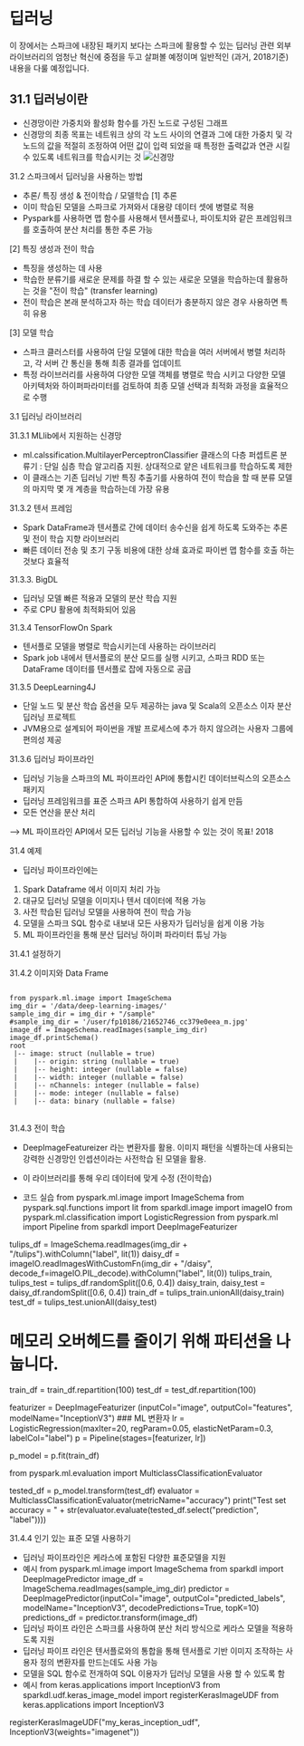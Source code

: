 # 딥러닝
이 장에서는 스파크에 내장된 패키지 보다는 스파크에 활용할 수 있는 딥러닝 관련 외부 라이브러리의 엄청난 혁신에 중점을 두고 살펴볼 예정이며 일반적인 (과거, 2018기준) 내용을 다룰 예정입니다.

## 31.1 딥러닝이란
- 신경망이란 가중치와 활성화 함수를 가진 노드로 구성된 그래프 
- 신경망의 최종 목표는 네트워크 상의 각 노드 사이의 연결과 그에 대한 가중치 및 각 노드의 값을 적절히 조정하여 어떤 값이 입력 되었을 때 특정한 출력값과 연관 시킬 수 있도록 네트워크를 학습시키는 것
![신경망](https://user-images.githubusercontent.com/61487762/145203716-96c59c45-dc8b-43f0-acaf-c81c0d293a02.JPG)

31.2 스파크에서 딥러닝을 사용하는 방법
- 추론/ 특징 생성 & 전이학습 / 모델학습
[1] 추론 
- 이미 학습된 모델을 스파크로 가져와서 대용량 데이터 셋에 병렬로 적용 
- Pyspark를 사용하면 맵 함수를 사용해서 텐서플로나, 파이토치와 같은 프레임워크를 호출하여 분산 처리를 통한 추론 가능

[2] 특징 생성과 전이 학습
- 특징을 생성하는 데 사용
- 학습한 분류기를 새로운 문제를 하결 할 수 있는 새로운 모델을 학습하는데 활용하는 것을 "전이 학습" (transfer learning)
- 전이 학습은 본래 분석하고자 하는 학습 데이터가 충분하지 않은 경우 사용하면 특히 유용

[3] 모델 학습
- 스파크 클러스터를 사용하여 단일 모델에 대한 학습을 여러 서버에서 병렬 처리하고, 각 서버 간 통신을 통해 최종 결과를 업데이트
- 특정 라이브러리를 사용하여 다양한 모델 객체를 병렬로 학습 시키고 다양한 모델 아키텍처와 하이퍼파라미터를 검토하여 최종 모델 선택과 최적화 과정을 효율적으로 수행 

3.1 딥러닝 라이브러리

31.3.1 MLlib에서 지원하는 신경망
- ml.calssification.MultilayerPerceptronClassifier 클래스의 다층 퍼셉트론 분류기 : 단일 심층 학습 알고리즘 지원. 상대적으로 얕은 네트워크를 학습하도록 제한
- 이 클래스는 기존 딥러닝 기반 특징 추출기를 사용하여 전이 학습을 할 때 분류 모델의 마지막 몇 개 계층을 학습하는데 가장 유용

31.3.2 텐서 프레임
- Spark DataFrame과 텐서플로 간에 데이터 송수신을 쉽게 하도록 도와주는 추론 및 전이 학습 지향 라이브러리
- 빠른 데이터 전송 및 초기 구동 비용에 대한 상쇄 효과로 파이썬 맵 함수를 호출 하는 것보다 효율적

31.3.3. BigDL
- 딥러닝 모델 빠른 적용과 모델의 분산 학습 지원
- 주로 CPU 활용에 최적화되어 있음

31.3.4 TensorFlowOn Spark
- 텐서플로 모델을 병렬로 학습시키는데 사용하는 라이브러리
- Spark job 내에서 텐서플로의 분산 모드를 실행 시키고, 스파크 RDD 또는 DataFrame 데이터를 텐서플로 잡에 자동으로 공급

31.3.5 DeepLearning4J
- 단일 노드 및 분산 학습 옵션을 모두 제공하는 java 및 Scala의 오픈소스 이자 분산 딥러닝 프로젝트
- JVM용으로 설계되어 파이썬을 개발 프로세스에 추가 하지 않으려는 사용자 그룹에 편의성 제공

31.3.6 딥러닝 파이프라인
- 딥러닝 기능을 스파크의 ML 파이프라인 API에 통합시킨 데이터브릭스의 오픈소스 패키지
- 딥러닝 프레임워크를 표준 스파크 API 통합하여 사용하기 쉽게 만듬
- 모든 연산을 분산 처리


--> ML 파이프라인 API에서 모든 딥러닝 기능을 사용할 수 있는 것이 목표! 2018

31.4 예제
- 딥러닝 파이프라인에는
1. Spark Dataframe 에서 이미지 처리 가능
2. 대규모 딥러닝 모델을 이미지나 텐서 데이터에 적용 가능
3. 사전 학습된 딥러닝 모델을 사용하여 전이 학습 가능
4. 모델을 스파크 SQL 함수로 내보내 모든 사용자가 딥러닝을 쉽게 이용 가능
5. ML 파이프라인을 통해 분산 딥러닝 하이퍼 파라미터 튜닝 가능

31.4.1 설정하기

31.4.2 이미지와 Data Frame
<pre>
<code>
from pyspark.ml.image import ImageSchema
img_dir = '/data/deep-learning-images/'
sample_img_dir = img_dir + "/sample"
#sample_img_dir = '/user/fp10186/21652746_cc379e0eea_m.jpg'
image_df = ImageSchema.readImages(sample_img_dir)
image_df.printSchema()
root
 |-- image: struct (nullable = true)
 |    |-- origin: string (nullable = true)
 |    |-- height: integer (nullable = false)
 |    |-- width: integer (nullable = false)
 |    |-- nChannels: integer (nullable = false)
 |    |-- mode: integer (nullable = false)
 |    |-- data: binary (nullable = false)
</code>
</pre>


31.4.3 전이 학습

- DeepImageFeatureizer 라는 변환자를 활용. 이미지 패턴을 식별하는데 사용되는 강력한 신경망인 인셉션이라는 사전학습 된 모델을 활용. 
- 이 라이브러리를 통해 우리 데이터에 맞게 수정 (전이학습)

- 코드 실습
from pyspark.ml.image import ImageSchema
from pyspark.sql.functions import lit
from sparkdl.image import imageIO
from pyspark.ml.classification import LogisticRegression
from pyspark.ml import Pipeline
from sparkdl import DeepImageFeaturizer

tulips_df = ImageSchema.readImages(img_dir + "/tulips").withColumn("label", lit(1))
daisy_df = imageIO.readImagesWithCustomFn(img_dir + "/daisy", decode_f=imageIO.PIL_decode).withColumn("label", lit(0))
tulips_train, tulips_test = tulips_df.randomSplit([0.6, 0.4])
daisy_train, daisy_test = daisy_df.randomSplit([0.6, 0.4])
train_df = tulips_train.unionAll(daisy_train)
test_df = tulips_test.unionAll(daisy_test)
# 메모리 오버헤드를 줄이기 위해 파티션을 나눕니다.
train_df = train_df.repartition(100)
test_df = test_df.repartition(100)

featurizer = DeepImageFeaturizer (inputCol="image", outputCol="features", modelName="InceptionV3") ### ML 변환자 
lr = LogisticRegression(maxIter=20, regParam=0.05, elasticNetParam=0.3, labelCol="label")
p = Pipeline(stages=[featurizer, lr])

p_model = p.fit(train_df)

from pyspark.ml.evaluation import MulticlassClassificationEvaluator

tested_df = p_model.transform(test_df)
evaluator = MulticlassClassificationEvaluator(metricName="accuracy")
print("Test set accuracy = " + str(evaluator.evaluate(tested_df.select("prediction", "label"))))

31.4.4 인기 있는 표준 모델 사용하기
- 딥러닝 파이프라인은 케라스에 포함된 다양한 표준모델을 지원
- 예시
from pyspark.ml.image import ImageSchema
from sparkdl import DeepImagePredictor
image_df = ImageSchema.readImages(sample_img_dir)
predictor = DeepImagePredictor(inputCol="image", outputCol="predicted_labels", modelName="InceptionV3", decodePredictions=True, topK=10)
predictions_df = predictor.transform(image_df)
- 딥러닝 파이프 라인은 스파크를 사용하여 분산 처리 방식으로 케라스 모델을 적용하도록 지원
- 딥러닝 파이프 라인은 텐서플로와의 통합을 통해 텐서플로 기반 이미지 조작하는 사용자 정의 변환자를 만드는데도 사용 가능
- 모델을 SQL 함수로 전개하여 SQL 이용자가 딥러닝 모델을 사용 할 수 있도록 함
- 예시
from keras.applications import InceptionV3
from sparkdl.udf.keras_image_model import registerKerasImageUDF
from keras.applications import InceptionV3

registerKerasImageUDF("my_keras_inception_udf", InceptionV3(weights="imagenet"))
